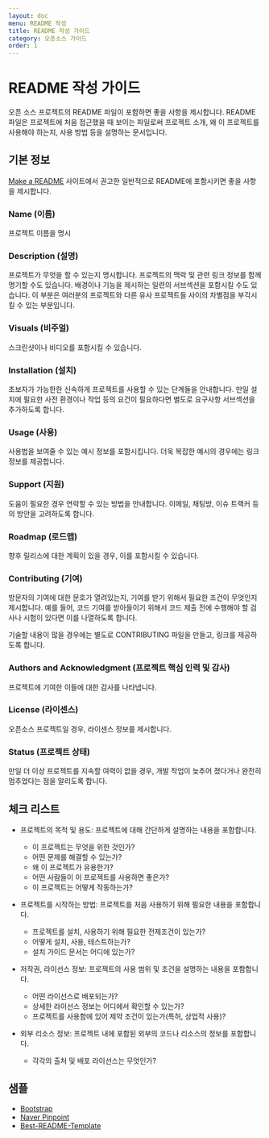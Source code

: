 ```yaml
---
layout: doc
menu: README 작성
title: README 작성 가이드
category: 오픈소스 가이드
order: 1
---
```


# README 작성 가이드
오픈 소스 프로젝트의 README 파일이 포함하면 좋을 사항을 제시합니다. README 파일은 프로젝트에 처음 접근했을 때 보이는 파일로써 프로젝트 소개, 왜 이 프로젝트를 사용해야 하는지, 사용 방법 등을 설명하는 문서입니다. 

## 기본 정보

[Make a README](https://www.makeareadme.com/) 사이트에서 권고한 일반적으로 README에 포함시키면 좋을 사항을 제시합니다.  

### Name (이름) 

프로젝트 이름을 명시

### Description (설명) 

프로젝트가 무엇을 할 수 있는지 명시합니다. 프로젝트의 맥락 및 관련 링크 정보를 함께 명기할 수도 있습니다. 배경이나 기능을 제시하는 일련의 서브섹션을 포함시킬 수도 있습니다. 이 부분은 여러분의 프로젝트와 다른 유사 프로젝트들 사이의 차별점을 부각시킬 수 있는 부분입니다. 

### Visuals (비주얼)

스크린샷이나 비디오를 포함시킬 수 있습니다. 

### Installation (설치)

초보자가 가능한한 신속하게 프로젝트를 사용할 수 있는 단계들을 안내합니다. 만일 설치에 필요한 사전 환경이나 작업 등의 요건이 필요하다면 별도로 요구사항 서브섹션을 추가하도록 합니다.

### Usage (사용)

사용법을 보여줄 수 있는 예시 정보를 포함시킵니다. 더욱 복잡한 예시의 경우에는 링크 정보를 제공합니다.

### Support (지원)

도움이 필요한 경우 연락할 수 있는 방법을 안내합니다. 이메일, 채팅방, 이슈 트랙커 등의 방안을 고려하도록 합니다. 

### Roadmap (로드맵)

향후 릴리스에 대한 계획이 있을 경우, 이를 포함시킬 수 있습니다.

### Contributing (기여)

방문자의 기여에 대한 문호가 열려있는지, 기여를 받기 위해서 필요한 조건이 무엇인지 제시합니다. 예를 들어, 코드 기여를 받아들이기 위해서 코드 제출 전에 수행해야 할 검사나 시험이 있다면 이를 나열하도록 합니다.

기술할 내용이 많을 경우에는 별도로 CONTRIBUTING 파일을 만들고, 링크를 제공하도록 합니다.

### Authors and Acknowledgment (프로젝트 핵심 인력 및 감사)

프로젝트에 기여한 이들에 대한 감사를 나타냅니다.

### License (라이센스)

오픈소스 프로젝트일 경우, 라이센스 정보를 제시합니다.

### Status (프로젝트 상태)

만일 더 이상 프로젝트를 지속할 여력이 없을 경우, 개발 작업이 늦추어 졌다거나 완전히 멈추었다는 점을 알리도록 합니다.

## 체크 리스트

- 프로젝트의 목적 및 용도: 프로젝트에 대해 간단하게 설명하는 내용을 포함합니다.
    - 이 프로젝트는 무엇을 위한 것인가?
    - 어떤 문제를 해결할 수 있는가?
    - 왜 이 프로젝트가 유용한가?
    - 어떤 사람들이 이 프로젝트를 사용하면 좋은가?
    - 이 프로젝트는 어떻게 작동하는가?

- 프로젝트를 시작하는 방법: 프로젝트를 처음 사용하기 위해 필요한 내용을 포함합니다.
    - 프로젝트를 설치, 사용하기 위해 필요한 전제조건이 있는가?
    - 어떻게 설치, 사용, 테스트하는가?
    - 설치 가이드 문서는 어디에 있는가?
- 저작권, 라이선스 정보: 프로젝트의 사용 범위 및 조건을 설명하는 내용을 포함합니다.
    - 어떤 라이선스로 배포되는가?
    - 상세한 라이선스 정보는 어디에서 확인할 수 있는가?
    - 프로젝트를 사용함에 있어 제약 조건이 있는가(특허, 상업적 사용)?
- 외부 리소스 정보: 프로젝트 내에 포함된 외부의 코드나 리소스의 정보를 포함합니다.
    - 각각의 출처 및 배포 라이선스는 무엇인가?

## 샘플
- [Bootstrap](https://github.com/twbs/bootstrap#readme)
- [Naver Pinpoint](https://github.com/pinpoint-apm/pinpoint/blob/master/README.md)
- [Best-README-Template](https://github.com/othneildrew/Best-README-Template/blob/master/README.md)

